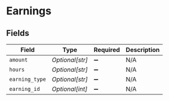 # Earnings


## Fields

| Field              | Type               | Required           | Description        |
| ------------------ | ------------------ | ------------------ | ------------------ |
| `amount`           | *Optional[str]*    | :heavy_minus_sign: | N/A                |
| `hours`            | *Optional[str]*    | :heavy_minus_sign: | N/A                |
| `earning_type`     | *Optional[str]*    | :heavy_minus_sign: | N/A                |
| `earning_id`       | *Optional[int]*    | :heavy_minus_sign: | N/A                |